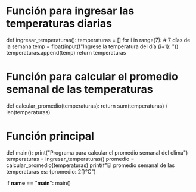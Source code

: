 # Función para ingresar las temperaturas diarias
def ingresar_temperaturas():
    temperaturas = []
    for i in range(7):  # 7 días de la semana
        temp = float(input(f"Ingrese la temperatura del día {i+1}: "))
        temperaturas.append(temp)
    return temperaturas

# Función para calcular el promedio semanal de las temperaturas
def calcular_promedio(temperaturas):
    return sum(temperaturas) / len(temperaturas)

# Función principal
def main():
    print("Programa para calcular el promedio semanal del clima")
    temperaturas = ingresar_temperaturas()
    promedio = calcular_promedio(temperaturas)
    print(f"El promedio semanal de las temperaturas es: {promedio:.2f}°C")

if __name__ == "__main__":
    main()